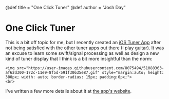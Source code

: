 @def title = "One Click Tuner"
@def author = "Josh Day"

# One Click Tuner

This is a bit off topic for me, but I recently created an [iOS Tuner App](https://www.seqstat.com/tuner/) after not being satisfied with the other tuner apps out there (I play guitar).  It was an excuse to learn some swift/signal processing as well as design a new kind of tuner display that I think is a bit more insightful than the norm:

~~~
<img src="https://user-images.githubusercontent.com/8075494/51088363-af62d300-172c-11e9-8f5d-591f30635e87.gif" style="margin:auto; height: 300px; width: auto; border-radius: 15px; padding:0px;">
<br>
~~~


I've written a few more details about it at [the app's website](https://oneclicktuner.com).
